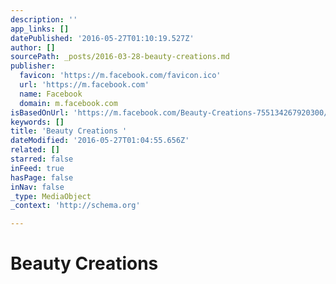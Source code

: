 ```yaml
---
description: ''
app_links: []
datePublished: '2016-05-27T01:10:19.527Z'
author: []
sourcePath: _posts/2016-03-28-beauty-creations.md
publisher:
  favicon: 'https://m.facebook.com/favicon.ico'
  url: 'https://m.facebook.com'
  name: Facebook
  domain: m.facebook.com
isBasedOnUrl: 'https://m.facebook.com/Beauty-Creations-755134267920300/?refid=13'
keywords: []
title: 'Beauty Creations '
dateModified: '2016-05-27T01:04:55.656Z'
related: []
starred: false
inFeed: true
hasPage: false
inNav: false
_type: MediaObject
_context: 'http://schema.org'

---
```

# Beauty Creations 

<article style=""></article>